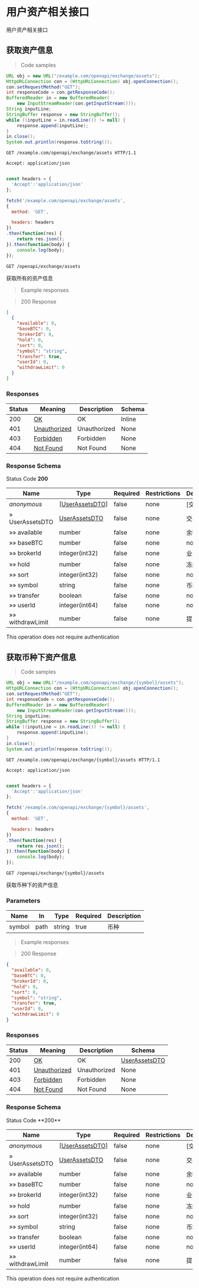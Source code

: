 # 用户资产相关接口

用户资产相关接口

## 获取资产信息

<a id="opIdgetUserAllCurrencyAssetUsingGET"></a>

> Code samples

```java
URL obj = new URL("/example.com/openapi/exchange/assets");
HttpURLConnection con = (HttpURLConnection) obj.openConnection();
con.setRequestMethod("GET");
int responseCode = con.getResponseCode();
BufferedReader in = new BufferedReader(
    new InputStreamReader(con.getInputStream()));
String inputLine;
StringBuffer response = new StringBuffer();
while ((inputLine = in.readLine()) != null) {
    response.append(inputLine);
}
in.close();
System.out.println(response.toString());

```

```http
GET /example.com/openapi/exchange/assets HTTP/1.1

Accept: application/json

```

```javascript

const headers = {
  'Accept':'application/json'
};

fetch('/example.com/openapi/exchange/assets',
{
  method: 'GET',

  headers: headers
})
.then(function(res) {
    return res.json();
}).then(function(body) {
    console.log(body);
});

```

`GET /openapi/exchange/assets`

获取所有的资产信息

> Example responses

> 200 Response

```json
[
  {
    "available": 0,
    "baseBTC": 0,
    "brokerId": 0,
    "hold": 0,
    "sort": 0,
    "symbol": "string",
    "transfer": true,
    "userId": 0,
    "withdrawLimit": 0
  }
]
```

<h3 id="获取资产信息-responses">Responses</h3>

|Status|Meaning|Description|Schema|
|---|---|---|---|
|200|[OK](https://tools.ietf.org/html/rfc7231#section-6.3.1)|OK|Inline|
|401|[Unauthorized](https://tools.ietf.org/html/rfc7235#section-3.1)|Unauthorized|None|
|403|[Forbidden](https://tools.ietf.org/html/rfc7231#section-6.5.3)|Forbidden|None|
|404|[Not Found](https://tools.ietf.org/html/rfc7231#section-6.5.4)|Not Found|None|

<h3 id="获取资产信息-responseschema">Response Schema</h3>

Status Code **200**

|Name|Type|Required|Restrictions|Description|
|---|---|---|---|---|
|*anonymous*|[[UserAssetsDTO](#schemauserassetsdto)]|false|none|[交易资产]|
|» UserAssetsDTO|[UserAssetsDTO](#schemauserassetsdto)|false|none|交易资产|
|»» available|number|false|none|余额|
|»» baseBTC|number|false|none|none|
|»» brokerId|integer(int32)|false|none|业务方ID|
|»» hold|number|false|none|冻结|
|»» sort|integer(int32)|false|none|none|
|»» symbol|string|false|none|币种|
|»» transfer|boolean|false|none|none|
|»» userId|integer(int64)|false|none|none|
|»» withdrawLimit|number|false|none|提币限额|

<aside class="success">
This operation does not require authentication
</aside>

## 获取币种下资产信息

<a id="opIdgetUserCurrencyAssetUsingGET"></a>

> Code samples

```java
URL obj = new URL("/example.com/openapi/exchange/{symbol}/assets");
HttpURLConnection con = (HttpURLConnection) obj.openConnection();
con.setRequestMethod("GET");
int responseCode = con.getResponseCode();
BufferedReader in = new BufferedReader(
    new InputStreamReader(con.getInputStream()));
String inputLine;
StringBuffer response = new StringBuffer();
while ((inputLine = in.readLine()) != null) {
    response.append(inputLine);
}
in.close();
System.out.println(response.toString());

```

```http
GET /example.com/openapi/exchange/{symbol}/assets HTTP/1.1

Accept: application/json

```

```javascript

const headers = {
  'Accept':'application/json'
};

fetch('/example.com/openapi/exchange/{symbol}/assets',
{
  method: 'GET',

  headers: headers
})
.then(function(res) {
    return res.json();
}).then(function(body) {
    console.log(body);
});

```

`GET /openapi/exchange/{symbol}/assets`

获取币种下的资产信息

<h3 id="获取币种下资产信息-parameters">Parameters</h3>

|Name|In|Type|Required|Description|
|---|---|---|---|---|
|symbol|path|string|true|币种|

> Example responses

> 200 Response

```json
{
  "available": 0, 
  "baseBTC": 0,
  "brokerId": 0,
  "hold": 0,
  "sort": 0,
  "symbol": "string",
  "transfer": true,
  "userId": 0,
  "withdrawLimit": 0
}
```

<h3 id="获取币种下资产信息-responses">Responses</h3>

|Status|Meaning|Description|Schema|
|---|---|---|---|
|200|[OK](https://tools.ietf.org/html/rfc7231#section-6.3.1)|OK|[UserAssetsDTO](#schemauserassetsdto)|
|401|[Unauthorized](https://tools.ietf.org/html/rfc7235#section-3.1)|Unauthorized|None|
|403|[Forbidden](https://tools.ietf.org/html/rfc7231#section-6.5.3)|Forbidden|None|
|404|[Not Found](https://tools.ietf.org/html/rfc7231#section-6.5.4)|Not Found|None|

<h3 id="获取资产信息-responseschema">Response Schema</h3>
Status Code **200**

|Name|Type|Required|Restrictions|Description|
|---|---|---|---|---|
|*anonymous*|[[UserAssetsDTO](#schemauserassetsdto)]|false|none|[交易资产]|
|» UserAssetsDTO|[UserAssetsDTO](#schemauserassetsdto)|false|none|交易资产|
|»» available|number|false|none|余额|
|»» baseBTC|number|false|none|none|
|»» brokerId|integer(int32)|false|none|业务方ID|
|»» hold|number|false|none|冻结|
|»» sort|integer(int32)|false|none|none|
|»» symbol|string|false|none|币种|
|»» transfer|boolean|false|none|none|
|»» userId|integer(int64)|false|none|none|
|»» withdrawLimit|number|false|none|提币限额|

<aside class="success">
This operation does not require authentication
</aside>
